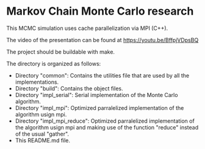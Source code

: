 # Markov Chain Monte Carlo research
This MCMC simulation uses cache parallelization via MPI (C++).

The video of the presentation can be found at https://youtu.be/BffpjVDpsBQ 

The project should be buildable with make.

The directory is organized as follows:
- Directory "common":
        Contains the utilities file that are used by all the implementations.
- Directory "build":
        Contains the object files.
- Directory "impl_serial":
        Serial implementation of the Monte Carlo algorithm.
- Directory "impl_mpi":
        Optimized parralelized implementation of the algorithm usign mpi.
- Directory "impl_mpi_reduce":
        Optimized parralelized implementation of the algorithm usign mpi and making use of the function "reduce" instead of the usual "gather".
- This README.md file.

